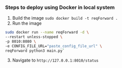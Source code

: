 ### Steps to deploy using Docker in local system
1. Build the image `sudo docker build -t reqForward .`
2. Run the image
```sh
sudo docker run --name reqForward -d \
--restart unless-stopped \
-p 8010:8080 \
-e CONFIG_FILE_URL="paste_config_file_url" \
reqForward python3 main.py`
```
3. Navigate to `http://127.0.0.1:8010/status`
